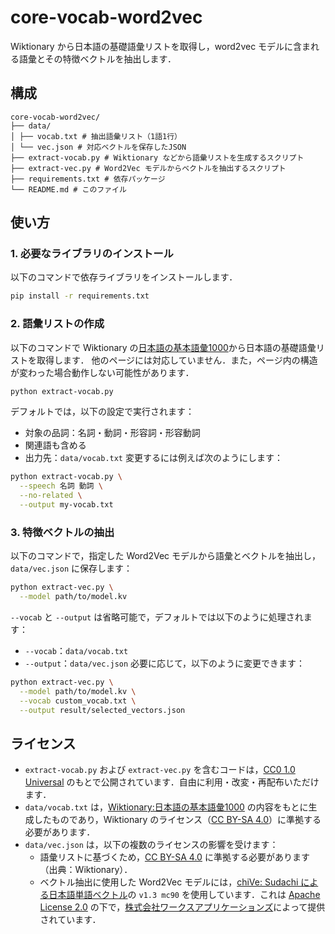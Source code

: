 # core-vocab-word2vec
Wiktionary から日本語の基礎語彙リストを取得し，word2vec モデルに含まれる語彙とその特徴ベクトルを抽出します．

## 構成
```
core-vocab-word2vec/
├── data/
│ ├── vocab.txt # 抽出語彙リスト（1語1行）
│ └── vec.json # 対応ベクトルを保存したJSON
├── extract-vocab.py # Wiktionary などから語彙リストを生成するスクリプト
├── extract-vec.py # Word2Vec モデルからベクトルを抽出するスクリプト
├── requirements.txt # 依存パッケージ
└── README.md # このファイル
```

## 使い方

### 1. 必要なライブラリのインストール
以下のコマンドで依存ライブラリをインストールします．
```bash
pip install -r requirements.txt
```

### 2. 語彙リストの作成
以下のコマンドで Wiktionary の[日本語の基本語彙1000](https://ja.wiktionary.org/wiki/Wiktionary:%E6%97%A5%E6%9C%AC%E8%AA%9E%E3%81%AE%E5%9F%BA%E6%9C%AC%E8%AA%9E%E5%BD%991000)から日本語の基礎語彙リストを取得します．
他のページには対応していません．また，ページ内の構造が変わった場合動作しない可能性があります．

```bash
python extract-vocab.py
```
デフォルトでは，以下の設定で実行されます：
- 対象の品詞：名詞・動詞・形容詞・形容動詞
- 関連語も含める
- 出力先：`data/vocab.txt`
変更するには例えば次のようにします：
```bash
python extract-vocab.py \
  --speech 名詞 動詞 \
  --no-related \
  --output my-vocab.txt
```

### 3. 特徴ベクトルの抽出
以下のコマンドで，指定した Word2Vec モデルから語彙とベクトルを抽出し，`data/vec.json` に保存します：
```bash
python extract-vec.py \
  --model path/to/model.kv
```
`--vocab` と `--output` は省略可能で，デフォルトでは以下のように処理されます：
- `--vocab`：`data/vocab.txt`
- `--output`：`data/vec.json`
必要に応じて，以下のように変更できます：
```bash
python extract-vec.py \
  --model path/to/model.kv \
  --vocab custom_vocab.txt \
  --output result/selected_vectors.json
```

## ライセンス
- `extract-vocab.py` および `extract-vec.py` を含むコードは，[CC0 1.0 Universal](https://creativecommons.org/publicdomain/zero/1.0/) のもとで公開されています．自由に利用・改変・再配布いただけます．
- `data/vocab.txt` は，[Wiktionary:日本語の基本語彙1000](https://ja.wiktionary.org/wiki/Wiktionary:%E6%97%A5%E6%9C%AC%E8%AA%9E%E3%81%AE%E5%9F%BA%E6%9C%AC%E8%AA%9E%E5%BD%991000) の内容をもとに生成したものであり，Wiktionary のライセンス（[CC BY-SA 4.0](https://creativecommons.org/licenses/by-sa/4.0/)）に準拠する必要があります．
- `data/vec.json` は，以下の複数のライセンスの影響を受けます：
  - 語彙リストに基づくため，[CC BY-SA 4.0](https://creativecommons.org/licenses/by-sa/4.0/) に準拠する必要があります（出典：Wiktionary）．
  - ベクトル抽出に使用した Word2Vec モデルには，[chiVe: Sudachi による日本語単語ベクトル](https://github.com/WorksApplications/chiVe)の `v1.3 mc90` を使用しています．これは [Apache License 2.0](https://www.apache.org/licenses/LICENSE-2.0) の下で，[株式会社ワークスアプリケーションズ](https://www.worksap.co.jp/)によって提供されています．
